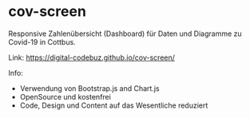 # cov-screen
Responsive Zahlenübersicht (Dashboard) für Daten und Diagramme zu Covid-19 in Cottbus.

Link: https://digital-codebuz.github.io/cov-screen/

Info:
- Verwendung von Bootstrap.js and Chart.js
- OpenSource und kostenfrei
- Code, Design und Content auf das Wesentliche reduziert
